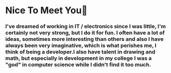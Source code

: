 # Nice To Meet You👋
### I've dreamed of working in IT / electronics since I was little, I'm certainly not very strong, but I do it for fun. I often have a lot of ideas, sometimes more interesting than others and also I have always been very imaginative, which is what perishes me, I think of being a developer.I also have talent in drawing and math, but especially in development in my college I was a "god" in computer science while I didn't find it too much.

<!--
**Bro42ette/Bro42ette** is a ✨ _special_ ✨ repository because its `README.md` (this file) appears on your GitHub profile.

Here are some ideas to get you started:

- 🔭 I’m currently working on ...
- 🌱 I’m currently learning ...
- 👯 I’m looking to collaborate on ...
- 🤔 I’m looking for help with ...
- 💬 Ask me about ...
- 📫 How to reach me: ...
- 😄 Pronouns: ...
- ⚡ Fun fact: ...
-->
